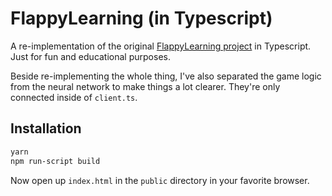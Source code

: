 FlappyLearning (in Typescript)
==============================

A re-implementation of the original [FlappyLearning project](https://github.com/xviniette/FlappyLearning) 
in Typescript. Just for fun and educational purposes.

Beside re-implementing the whole thing, I've also separated the game logic
from the neural network to make things a lot clearer. They're only
connected inside of `client.ts`.

Installation
------------

```bash
yarn
npm run-script build
```

Now open up `index.html` in the `public` directory in your favorite browser.


